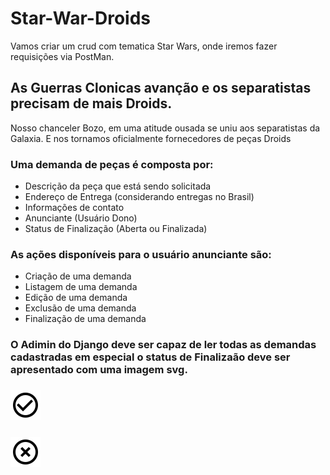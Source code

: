 # Star-War-Droids

Vamos criar um crud com tematica Star Wars, onde iremos fazer requisições via PostMan. 

## As Guerras Clonicas avanção e os separatistas precisam de mais Droids.
<p> 
    Nosso chanceler Bozo, em uma atitude ousada se uniu aos separatistas da Galaxia. E nos tornamos oficialmente fornecedores de peças Droids
</p>

### Uma demanda de peças é composta por:

* Descrição da peça que está sendo solicitada
* Endereço de Entrega (considerando entregas no Brasil)
* Informações de contato
* Anunciante (Usuário Dono)
* Status de Finalização (Aberta ou Finalizada)

### As ações disponíveis para o usuário anunciante são:

* Criação de uma demanda
* Listagem de uma demanda
* Edição de uma demanda
* Exclusão de uma demanda
* Finalização de uma demanda

### O Adimin do Django deve ser capaz de ler todas as demandas cadastradas em especial o status de Finalizaão deve ser apresentado com uma imagem svg.

### <img src='./img/baseline-check_circle_outline.svg'>
### <img src='./img/baseline-highlight_off.svg'>